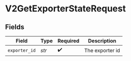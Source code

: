 # V2GetExporterStateRequest


## Fields

| Field              | Type               | Required           | Description        |
| ------------------ | ------------------ | ------------------ | ------------------ |
| `exporter_id`      | *str*              | :heavy_check_mark: | The exporter id    |